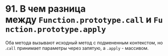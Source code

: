 # 91. В чем разница между `Function.prototype.call` и `Function.prototype.apply`

Оба метода вызывают исходный метод с подмененным контекстом, но .`call` принимает параметры через запятую, а `.apply` - массивом.
